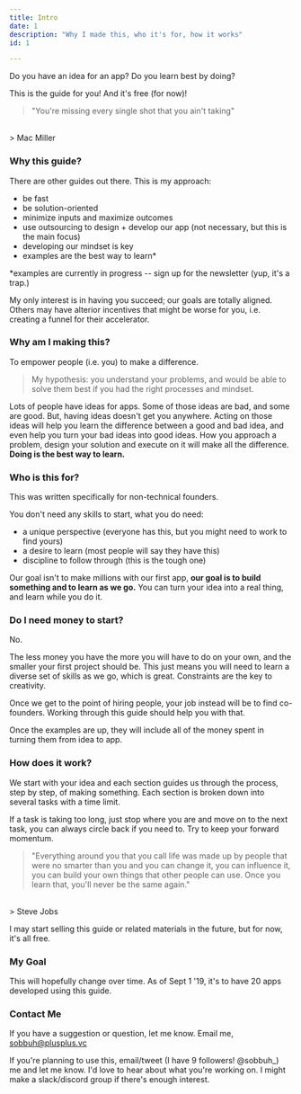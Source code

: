 ```yaml
---
title: Intro
date: 1
description: "Why I made this, who it's for, how it works"
id: 1

---
```

 
Do you have an idea for an app? Do you learn best by doing? 

This is the guide for you! And it's free (for now)!

> "You're missing every single shot that you ain't taking"
</br>
> Mac Miller


### Why this guide?

There are other guides out there. This is my approach:   

- be fast 
- be solution-oriented 
- minimize inputs and maximize outcomes
- use outsourcing to design + develop our app (not necessary, but this is the main focus)
- developing our mindset is key 
- examples are the best way to learn*

*examples are currently in progress -- sign up for the newsletter (yup, it's a trap.)

My only interest is in having you succeed; our goals are totally aligned. Others may have alterior incentives that might be worse for you, i.e. creating a funnel for their accelerator. 


### Why am I making this? 

To empower people (i.e. you) to make a difference. 

> My hypothesis: you understand your problems, and would be able to solve them best if you had the right processes and mindset. 

Lots of people have ideas for apps. Some of those ideas are bad, and some are good. But, having ideas doesn't get you anywhere. Acting on those ideas will help you learn the difference between a good and bad idea, and even help you turn your bad ideas into good ideas. How you approach a problem, design your solution and execute on it will make all the difference. **Doing is the best way to learn.**


### Who is this for? 

This was written specifically for non-technical founders. 

You don't need any skills to start, what you do need:
- a unique perspective (everyone has this, but you might need to work to find yours)
- a desire to learn (most people will say they have this)
- discipline to follow through (this is the tough one)

Our goal isn't to make millions with our first app, **our goal is to build something and to learn as we go.** You can turn your idea into a real thing, and learn while you do it. 


### Do I need money to start? 

No.

The less money you have the more you will have to do on your own, and the smaller your first project should be. This just means you will need to learn a diverse set of skills as we go, which is great. Constraints are the key to creativity. 

Once we get to the point of hiring people, your job instead will be to find co-founders. Working through this guide should help you with that. 

Once the examples are up, they will include all of the money spent in turning them from idea to app. 

### How does it work? 

We start with your idea and each section guides us through the process, step by step, of making something. Each section is broken down into several tasks with a time limit. 

If a task is taking too long, just stop where you are and move on to the next task, you can always circle back if you need to. Try to keep your forward momentum. 

> "Everything around you that you call life was made up by people that were no smarter than you and you can change it, you can influence it, you can build your own things that other people can use. 
> Once you learn that, you'll never be the same again."
</br>
> Steve Jobs

I may start selling this guide or related materials in the future, but for now, it's all free.  

### My Goal

This will hopefully change over time. As of Sept 1 '19, it's to have 20 apps developed using this guide. 

### Contact Me

If you have a suggestion or question, let me know. Email me, sobbuh@plusplus.vc

If you're planning to use this, email/tweet (I have 9 followers! @sobbuh_) me and let me know. I'd love to hear about what you're working on. I might make a slack/discord group if there's enough interest.   



